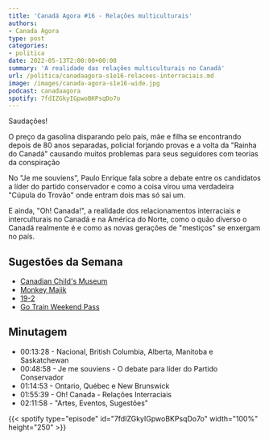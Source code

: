 ```yaml
---
title: 'Canadá Agora #16 - Relações multiculturais'
authors:
- Canada Agora
type: post
categories:
- politica
date: 2022-05-13T2:00:00+00:00
summary: 'A realidade das relações multiculturais no Canadá'
url: /politica/canadaagora-s1e16-relacoes-interraciais.md
image: /images/canada-agora-s1e16-wide.jpg
podcast: canadaagora
spotify: 7fdIZGkyIGpwoBKPsqDo7o
---
```


Saudações!

O preço da gasolina disparando pelo país, mãe e filha se encontrando depois de 80 anos separadas, policial forjando provas e a volta da "Rainha do Canadá" causando muitos problemas para seus seguidores com teorias da conspiração

No "Je me souviens", Paulo Enrique fala sobre a debate entre os candidatos a líder do partido conservador e como a coisa virou uma verdadeira "Cúpula do Trovão" onde entram dois mas só sai um.

E ainda, "Oh! Canada!", a realidade dos relacionamentos interraciais e interculturais no Canadá e na América do Norte, como o quão diverso o Canadá realmente é e como as novas gerações de "mestiços" se enxergam no país.

## Sugestões da Semana
- [Canadian Child's Museum](https://www.historymuseum.ca/visit/childrens-museum/)
- [Monkey Majik](https://www.generasia.com/wiki/MONKEY_MAJIK)
- [19-2](https://www.ctv.ca/shows/19-2)
- [Go Train Weekend Pass](https://tickets.gotransit.com/en-us/)

## Minutagem

- 00:13:28 - Nacional, British Columbia, Alberta, Manitoba e Saskatchewan
- 00:48:58 - Je me souviens - O debate para líder do Partido Conservador
- 01:14:53 - Ontario, Québec e New Brunswick
- 01:55:39 - Oh! Canada - Relações Interraciais
- 02:11:58 - "Artes, Eventos, Sugestões"

{{< spotify type="episode" id="7fdIZGkyIGpwoBKPsqDo7o" width="100%" height="250" >}}
